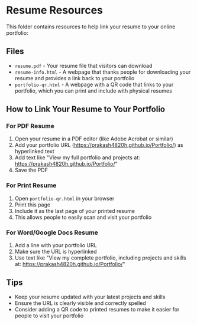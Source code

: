 # Resume Resources

This folder contains resources to help link your resume to your online portfolio:

## Files

- `resume.pdf` - Your resume file that visitors can download
- `resume-info.html` - A webpage that thanks people for downloading your resume and provides a link back to your portfolio
- `portfolio-qr.html` - A webpage with a QR code that links to your portfolio, which you can print and include with physical resumes

## How to Link Your Resume to Your Portfolio

### For PDF Resume

1. Open your resume in a PDF editor (like Adobe Acrobat or similar)
2. Add your portfolio URL (https://prakash4820h.github.io/Portfolio/) as hyperlinked text
3. Add text like "View my full portfolio and projects at: https://prakash4820h.github.io/Portfolio/"
4. Save the PDF

### For Print Resume

1. Open `portfolio-qr.html` in your browser
2. Print this page
3. Include it as the last page of your printed resume
4. This allows people to easily scan and visit your portfolio

### For Word/Google Docs Resume

1. Add a line with your portfolio URL
2. Make sure the URL is hyperlinked
3. Use text like "View my complete portfolio, including projects and skills at: https://prakash4820h.github.io/Portfolio/"

## Tips

- Keep your resume updated with your latest projects and skills
- Ensure the URL is clearly visible and correctly spelled
- Consider adding a QR code to printed resumes to make it easier for people to visit your portfolio
